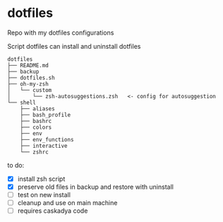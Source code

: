 # dotfiles

Repo with my dotfiles configurations

Script dotfiles can install and uninstall dotfiles

```
dotfiles
├── README.md
├── backup
├── dotfiles.sh
├── oh-my-zsh
│   └── custom
│       └── zsh-autosuggestions.zsh   <- config for autosuggestion
└── shell
    ├── aliases
    ├── bash_profile
    ├── bashrc
    ├── colors
    ├── env
    ├── env_functions
    ├── interactive
    └── zshrc
```

to do:

- [x] install zsh script
- [x] preserve old files in backup and restore with uninstall
- [ ] test on new install
- [ ] cleanup and use on main machine
- [ ] requires caskadya code